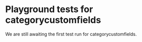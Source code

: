 # Playground tests for categorycustomfields
We are still awaiting the first test run for categorycustomfields.
